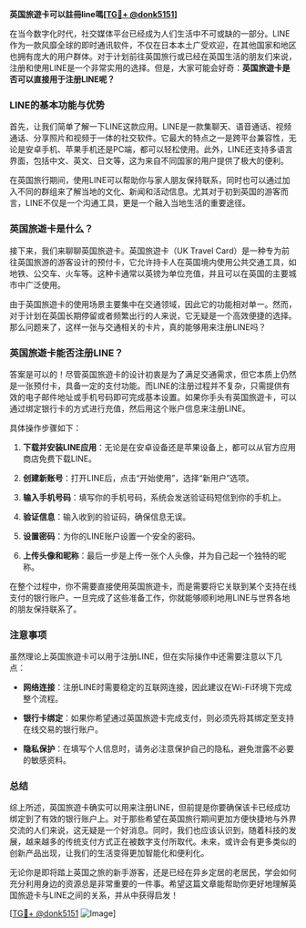 **英国旅遊卡可以註冊line嗎[[TG💪+ @donk5151](https://t.me/s/donk5151)]**

在当今数字化时代，社交媒体平台已经成为人们生活中不可或缺的一部分。LINE作为一款风靡全球的即时通讯软件，不仅在日本本土广受欢迎，在其他国家和地区也拥有庞大的用户群体。对于计划前往英国旅行或已经在英国生活的朋友们来说，注册和使用LINE是一个非常实用的选择。但是，大家可能会好奇：**英国旅遊卡是否可以直接用于注册LINE呢？**

### LINE的基本功能与优势

首先，让我们简单了解一下LINE这款应用。LINE是一款集聊天、语音通话、视频通话、分享照片和视频于一体的社交软件。它最大的特点之一是跨平台兼容性，无论是安卓手机、苹果手机还是PC端，都可以轻松使用。此外，LINE还支持多语言界面，包括中文、英文、日文等，这为来自不同国家的用户提供了极大的便利。

在英国旅行期间，使用LINE可以帮助你与家人朋友保持联系，同时也可以通过加入不同的群组来了解当地的文化、新闻和活动信息。尤其对于初到英国的游客而言，LINE不仅是一个沟通工具，更是一个融入当地生活的重要途径。

### 英国旅遊卡是什么？

接下来，我们来聊聊英国旅遊卡。英国旅遊卡（UK Travel Card）是一种专为前往英国旅游的游客设计的预付卡，它允许持卡人在英国境内使用公共交通工具，如地铁、公交车、火车等。这种卡通常以英镑为单位充值，并且可以在英国的主要城市中广泛使用。

由于英国旅遊卡的使用场景主要集中在交通领域，因此它的功能相对单一。然而，对于计划在英国长期停留或者频繁出行的人来说，它无疑是一个高效便捷的选择。那么问题来了，这样一张与交通相关的卡片，真的能够用来注册LINE吗？

### 英国旅遊卡能否注册LINE？

答案是可以的！尽管英国旅遊卡的设计初衷是为了满足交通需求，但它本质上仍然是一张预付卡，具备一定的支付功能。而LINE的注册过程并不复杂，只需提供有效的电子邮件地址或手机号码即可完成基本设置。如果你手头有英国旅遊卡，可以通过绑定银行卡的方式进行充值，然后用这个账户信息来注册LINE。

具体操作步骤如下：

1. **下载并安装LINE应用**：无论是在安卓设备还是苹果设备上，都可以从官方应用商店免费下载LINE。
   
2. **创建新账号**：打开LINE后，点击“开始使用”，选择“新用户”选项。

3. **输入手机号码**：填写你的手机号码，系统会发送验证码短信到你的手机上。

4. **验证信息**：输入收到的验证码，确保信息无误。

5. **设置密码**：为你的LINE账户设置一个安全的密码。

6. **上传头像和昵称**：最后一步是上传一张个人头像，并为自己起一个独特的昵称。

在整个过程中，你不需要直接使用英国旅遊卡，而是需要将它关联到某个支持在线支付的银行账户。一旦完成了这些准备工作，你就能够顺利地用LINE与世界各地的朋友保持联系了。

### 注意事项

虽然理论上英国旅遊卡可以用于注册LINE，但在实际操作中还需要注意以下几点：

- **网络连接**：注册LINE时需要稳定的互联网连接，因此建议在Wi-Fi环境下完成整个流程。
  
- **银行卡绑定**：如果你希望通过英国旅遊卡完成支付，则必须先将其绑定至支持在线交易的银行账户。

- **隐私保护**：在填写个人信息时，请务必注意保护自己的隐私，避免泄露不必要的敏感资料。

### 总结

综上所述，英国旅遊卡确实可以用来注册LINE，但前提是你要确保该卡已经成功绑定到了有效的银行账户上。对于那些希望在英国旅行期间更加方便快捷地与外界交流的人们来说，这无疑是一个好消息。同时，我们也应该认识到，随着科技的发展，越来越多的传统支付方式正在被数字支付所取代。未来，或许会有更多类似的创新产品出现，让我们的生活变得更加智能化和便利化。

无论你是即将踏上英国之旅的新手游客，还是已经在异乡定居的老居民，学会如何充分利用身边的资源总是非常重要的一件事。希望这篇文章能帮助你更好地理解英国旅遊卡与LINE之间的关系，并从中获得启发！

[[TG💪+ @donk5151](https://t.me/s/donk5151) ![Image](https://i.postimg.cc/rwNCRYN7/Snipaste-2025-04-30-17-27-05.png)]